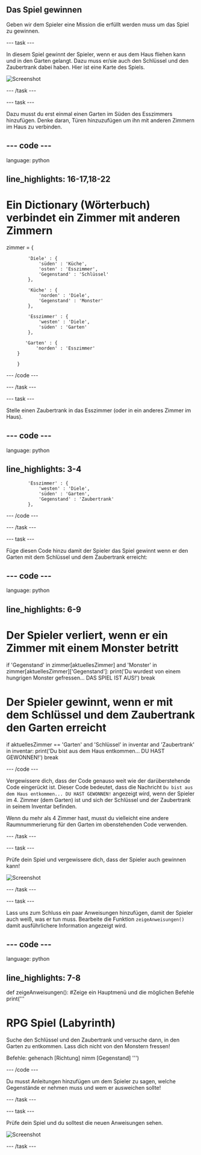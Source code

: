 ## Das Spiel gewinnen

Geben wir dem Spieler eine Mission die erfüllt werden muss um das Spiel zu gewinnen.

\--- task \---

In diesem Spiel gewinnt der Spieler, wenn er aus dem Haus fliehen kann und in den Garten gelangt. Dazu muss er/sie auch den Schlüssel und den Zaubertrank dabei haben. Hier ist eine Karte des Spiels.

![Screenshot](images/rpg-final-map.png)

\--- /task \---

\--- task \---

Dazu musst du erst einmal einen Garten im Süden des Esszimmers hinzufügen. Denke daran, Türen hinzuzufügen um ihn mit anderen Zimmern im Haus zu verbinden.

## \--- code \---

language: python

## line_highlights: 16-17,18-22

# Ein Dictionary (Wörterbuch) verbindet ein Zimmer mit anderen Zimmern

zimmer = {

            'Diele' : {
                'süden' : 'Küche',
                'osten' : 'Esszimmer',
                'Gegenstand' : 'Schlüssel'
            },
    
            'Küche' : {
                'norden' : 'Diele',
                'Gegenstand' : 'Monster'
            },
    
            'Esszimmer' : {
                'westen' : 'Diele',
                'süden' : 'Garten'
            },
    
           'Garten' : {
               'norden' : 'Esszimmer'
        }
    
        }
    

\--- /code \---

\--- /task \---

\--- task \---

Stelle einen Zaubertrank in das Esszimmer (oder in ein anderes Zimmer im Haus).

## \--- code \---

language: python

## line_highlights: 3-4

            'Esszimmer' : {
                'westen' : 'Diele',
                'süden' : 'Garten',
                'Gegenstand' : 'Zaubertrank'
            },
    

\--- /code \---

\--- /task \---

\--- task \---

Füge diesen Code hinzu damit der Spieler das Spiel gewinnt wenn er den Garten mit dem Schlüssel und dem Zaubertrank erreicht:

## \--- code \---

language: python

## line_highlights: 6-9

# Der Spieler verliert, wenn er ein Zimmer mit einem Monster betritt

if 'Gegenstand' in zimmer\[aktuellesZimmer] and 'Monster' in zimmer[aktuellesZimmer\]\['Gegenstand'\]: print('Du wurdest von einem hungrigen Monster gefressen... DAS SPIEL IST AUS!') break

# Der Spieler gewinnt, wenn er mit dem Schlüssel und dem Zaubertrank den Garten erreicht

if aktuellesZimmer == 'Garten' and 'Schlüssel' in inventar and 'Zaubertrank' in inventar: print('Du bist aus dem Haus entkommen... DU HAST GEWONNEN!') break

\--- /code \---

Vergewissere dich, dass der Code genauso weit wie der darüberstehende Code eingerückt ist. Dieser Code bedeutet, dass die Nachricht `Du bist aus dem Haus entkommen... DU HAST GEWONNEN!` angezeigt wird, wenn der Spieler im 4. Zimmer (dem Garten) ist und sich der Schlüssel und der Zaubertrank in seinem Inventar befinden.

Wenn du mehr als 4 Zimmer hast, musst du vielleicht eine andere Raumnummerierung für den Garten im obenstehenden Code verwenden.

\--- /task \---

\--- task \---

Prüfe dein Spiel und vergewissere dich, dass der Spieler auch gewinnen kann!

![Screenshot](images/rpg-win-test.png)

\--- /task \---

\--- task \---

Lass uns zum Schluss ein paar Anweisungen hinzufügen, damit der Spieler auch weiß, was er tun muss. Bearbeite die Funktion `zeigeAnweisungen()` damit ausführlichere Information angezeigt wird.

## \--- code \---

language: python

## line_highlights: 7-8

def zeigeAnweisungen(): #Zeige ein Hauptmenü und die möglichen Befehle print('''

# RPG Spiel (Labyrinth)

Suche den Schlüssel und den Zaubertrank und versuche dann, in den Garten zu entkommen. Lass dich nicht von den Monstern fressen!

Befehle: gehenach [Richtung] nimm [Gegenstand] ''')

\--- /code \---

Du musst Anleitungen hinzufügen um dem Spieler zu sagen, welche Gegenstände er nehmen muss und wem er ausweichen sollte!

\--- /task \---

\--- task \---

Prüfe dein Spiel und du solltest die neuen Anweisungen sehen.

![Screenshot](images/rpg-instructions-test.png)

\--- /task \---